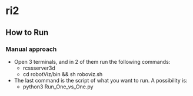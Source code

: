 # ri2

## How to Run

### Manual approach

- Open 3 terminals, and in 2 of them run the following commands:
	- rcssserver3d
	- cd robotViz/bin && sh roboviz.sh
- The last command is the script of what you want to run. A possibility is:
	- python3 Run_One_vs_One.py 
